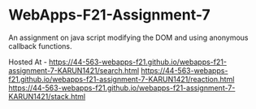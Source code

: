 # WebApps-F21-Assignment-7
An assignment on java script modifying the DOM and using anonymous callback functions.

Hosted At - https://44-563-webapps-f21.github.io/webapps-f21-assignment-7-KARUN1421/search.html
            https://44-563-webapps-f21.github.io/webapps-f21-assignment-7-KARUN1421/reaction.html
            https://44-563-webapps-f21.github.io/webapps-f21-assignment-7-KARUN1421/stack.html

           